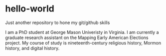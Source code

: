 # hello-world
Just another repository to hone my git/github skills

I am a PhD student at George Mason Univeristy in Virginia. I am currently a graduate research assistant on the Mapping Early American Elections project. My course of study is nineteenth-century religious history, Mormon history, and digital history.
